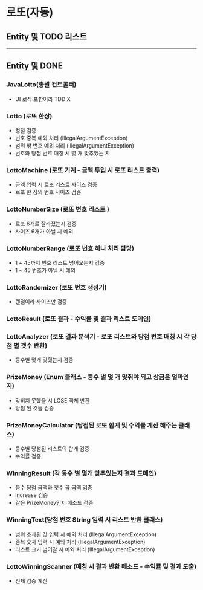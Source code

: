 # 로또(자동)

## Entity 및 TODO 리스트

---

## Entity 및 DONE

### JavaLotto(총괄 컨트롤러)

- UI 로직 포함이라 TDD X

### Lotto (로또 한장)
- 정렬 검증
- 번호 중복 예외 처리 (IllegalArgumentException)
- 범위 밖 번호 예외 처리 (IllegalArgumentException)
- 번호와 당첨 번호 매칭 시 몇 개 맞추었는 지

### LottoMachine (로또 기계 - 금액 투입 시 로또 리스트 출력)
- 금액 입력 시 로또 리스트 사이즈 검증
- 로또 한 장의 번호 사이즈 검증 

### LottoNumberSize (로또 번호 리스트 )
- 로또 6개로 잘라졌는지 검증
- 사이즈 6개가 아닐 시 예외

### LottoNumberRange (로또 번호 하나 처리 담당)
- 1 ~ 45까지 번호 리스트 넘어오는지 검증
- 1 ~ 45 번호가 아닐 시 예외


### LottoRandomizer (로또 번호 생성기)
- 랜덤이라 사이즈만 검증

### LottoResult (로또 결과 - 수익률 및 결과 리스트 도메인)


### LottoAnalyzer (로또 결과 분석기 - 로또 리스트와 당첨 번호 매칭 시 각 당첨 별 갯수 반환)
- 등수별 몇개 맞췄는지 검증

### PrizeMoney (Enum 클래스 - 등수 별 몇 개 맞춰야 되고 상금은 얼마인지)
- 맞히지 못했을 시 LOSE 객체 반환
- 당첨 된 것들 검증

### PrizeMoneyCalculator (당첨된 로또 합계 및 수익률 계산 해주는 클래스)
- 등수별 당첨된 리스트의 합계 검증
- 수익률 검증

### WinningResult (각 등수 별 몇개 맞추었는지 결과 도메인)
- 등수 당첨 금액과 갯수 곱 금액 검증
- increase 검증
- 같은 PrizeMoney인지 메소드 검증

### WinningText(당첨 번호 String 입력 시 리스트 반환 클래스)
- 범위 초과된 값 입력 시 예외 처리 (IllegalArgumentException)
- 중복 숫자 입력 시 예외 처리 (IllegalArgumentException)
- 리스트 크기 넘어갈 시 예외 처리 (IllegalArgumentException)

### LottoWinningScanner (매칭 시 결과 반환 메소드 - 수익률 및 결과 도출)
- 전체 검증 계산